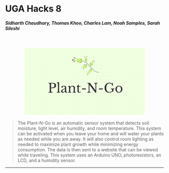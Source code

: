 # UGA Hacks 8

##### Sidharth Chaudhary, Thomas Khoo, Charles Lam, Noah Samples, Sarah Sileshi

<br>

<p align="center">
 <img width="383" alt="Plant-N-Go Logo" src="images/logo.png">
</p>

> The Plant-N-Go is an automatic sensor system that detects soil moisture, light level, air humidity, and room temperature. This system can be activated when you leave your home and will water your plants as needed while you are away. It will also control room lighting as needed to maximize  plant growth while minimizing energy consumption. The data is then sent to a website that can be viewed while traveling. This system uses an Arduino UNO, photoresistors, an LCD, and a humidity sensor.
<hr>
